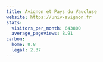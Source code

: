 ```yaml
---
title: Avignon et Pays du Vaucluse
website: https://univ-avignon.fr
stats:
  visitors_per_month: 643800
  average_pageviews: 8.91
carbon:
  home: 8.8
  legal: 2.37
---
```

